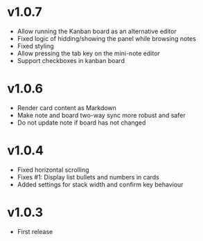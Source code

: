 # v1.0.7

- Allow running the Kanban board as an alternative editor
- Fixed logic of hidding/showing the panel while browsing notes
- Fixed styling
- Allow pressing the tab key on the mini-note editor
- Support checkboxes in kanban board

# v1.0.6

- Render card content as Markdown
- Make note and board two-way sync more robust and safer
- Do not update note if board has not changed

# v1.0.4

- Fixed horizontal scrolling
- Fixes #1: Display list bullets and numbers in cards
- Added settings for stack width and confirm key behaviour

# v1.0.3

- First release
